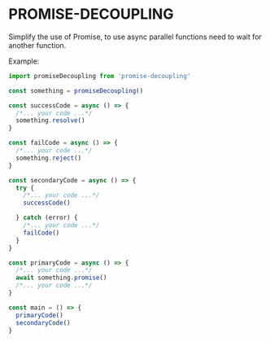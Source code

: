 # PROMISE-DECOUPLING
Simplify the use of Promise, to use async parallel functions need to wait for another function.

Example:
```javascript
import promiseDecoupling from 'promise-decoupling'

const something = promiseDecoupling()

const successCode = async () => {
  /*... your code ...*/
  something.resolve()
}

const failCode = async () => {
  /*... your code ...*/
  something.reject()
}

const secondaryCode = async () => {
  try {
    /*... your code ...*/
    successCode()

  } catch (error) {
    /*... your code ...*/
    failCode()
  }
}

const primaryCode = async () => {
  /*... your code ...*/
  await something.promise()
  /*... your code ...*/
}

const main = () => {
  primaryCode()
  secondaryCode()
}
```
